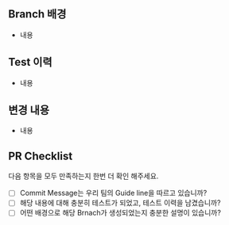 ## Branch 배경
 - 내용

## Test 이력
 - 내용

## 변경 내용
 - 내용
## PR Checklist
다음 항목을 모두 만족하는지 한번 더 확인 해주세요.

 - [ ] Commit Message는 우리 팀의 Guide line을 따르고 있습니까?
 - [ ] 해당 내용에 대해 충분히 테스트가 되었고, 테스트 이력을 남겼습니까?
 - [ ] 어떤 배경으로 해당 Brnach가 생성되었는지 충분한 설명이 있습니까? 
